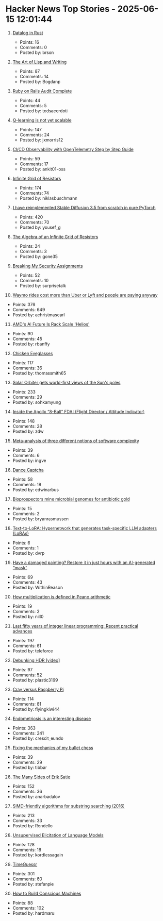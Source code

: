 # Hacker News Top Stories - 2025-06-15 12:01:44

1. [Datalog in Rust](https://github.com/frankmcsherry/blog/blob/master/posts/2025-06-03.md)
   - Points: 16
   - Comments: 0
   - Posted by: brson

2. [The Art of Lisp and Writing](https://www.dreamsongs.com/ArtOfLisp.html)
   - Points: 67
   - Comments: 14
   - Posted by: Bogdanp

3. [Ruby on Rails Audit Complete](https://ostif.org/ruby-on-rails-audit-complete/)
   - Points: 44
   - Comments: 5
   - Posted by: todsacerdoti

4. [Q-learning is not yet scalable](https://seohong.me/blog/q-learning-is-not-yet-scalable/)
   - Points: 147
   - Comments: 24
   - Posted by: jxmorris12

5. [CI/CD Observability with OpenTelemetry Step by Step Guide](https://signoz.io/blog/cicd-observability-with-opentelemetry/)
   - Points: 59
   - Comments: 17
   - Posted by: ankit01-oss

6. [Infinite Grid of Resistors](https://www.mathpages.com/home/kmath668/kmath668.htm)
   - Points: 174
   - Comments: 74
   - Posted by: niklasbuschmann

7. [I have reimplemented Stable Diffusion 3.5 from scratch in pure PyTorch](https://github.com/yousef-rafat/miniDiffusion)
   - Points: 420
   - Comments: 70
   - Posted by: yousef_g

8. [The Algebra of an Infinite Grid of Resistors](https://www.mathpages.com/home/kmath669/kmath669.htm)
   - Points: 24
   - Comments: 3
   - Posted by: gone35

9. [Breaking My Security Assignments](https://www.akpain.net/blog/breaking-secnet-assignments/)
   - Points: 52
   - Comments: 10
   - Posted by: surprisetalk

10. [Waymo rides cost more than Uber or Lyft and people are paying anyway](https://techcrunch.com/2025/06/12/waymo-rides-cost-more-than-uber-or-lyft-and-people-are-paying-anyway/)
   - Points: 376
   - Comments: 649
   - Posted by: achristmascarl

11. [AMD's AI Future Is Rack Scale 'Helios'](https://morethanmoore.substack.com/p/amds-ai-future-is-rack-scale-helios)
   - Points: 90
   - Comments: 45
   - Posted by: rbanffy

12. [Chicken Eyeglasses](https://en.wikipedia.org/wiki/Chicken_eyeglasses)
   - Points: 117
   - Comments: 36
   - Posted by: thomassmith65

13. [Solar Orbiter gets world-first views of the Sun's poles](https://www.esa.int/Science_Exploration/Space_Science/Solar_Orbiter/Solar_Orbiter_gets_world-first_views_of_the_Sun_s_poles)
   - Points: 233
   - Comments: 29
   - Posted by: sohkamyung

14. [Inside the Apollo “8-Ball” FDAI (Flight Director / Attitude Indicator)](https://www.righto.com/2025/06/inside-apollo-fdai.html)
   - Points: 148
   - Comments: 28
   - Posted by: zdw

15. [Meta-analysis of three different notions of software complexity](https://typesanitizer.com/blog/complexity-definitions.html)
   - Points: 39
   - Comments: 6
   - Posted by: ingve

16. [Dance Captcha](https://dance-captcha.vercel.app/)
   - Points: 58
   - Comments: 18
   - Posted by: edwinarbus

17. [Bioprospectors mine microbial genomes for antibiotic gold](https://cen.acs.org/pharmaceuticals/drug-discovery/Bioprospectors-mine-microbial-genomes-antibiotic/103/web/2025/06)
   - Points: 15
   - Comments: 2
   - Posted by: bryanrasmussen

18. [Text-to-LoRA: Hypernetwork that generates task-specific LLM adapters (LoRAs)](https://github.com/SakanaAI/text-to-lora)
   - Points: 6
   - Comments: 1
   - Posted by: dvrp

19. [Have a damaged painting? Restore it in just hours with an AI-generated “mask”](https://news.mit.edu/2025/restoring-damaged-paintings-using-ai-generated-mask-0611)
   - Points: 69
   - Comments: 43
   - Posted by: WithinReason

20. [How multiplication is defined in Peano arithmetic](http://devlinsangle.blogspot.com/2011/11/how-multiplication-is-really-defined-in.html)
   - Points: 19
   - Comments: 2
   - Posted by: nill0

21. [Last fifty years of integer linear programming: Recent practical advances](https://inria.hal.science/hal-04776866v1)
   - Points: 197
   - Comments: 61
   - Posted by: teleforce

22. [Debunking HDR [video]](https://yedlin.net/DebunkingHDR/index.html)
   - Points: 97
   - Comments: 52
   - Posted by: plastic3169

23. [Cray versus Raspberry Pi](https://www.aardvark.co.nz/daily/2025/0611.shtml)
   - Points: 114
   - Comments: 81
   - Posted by: flyingkiwi44

24. [Endometriosis is an interesting disease](https://www.owlposting.com/p/endometriosis-is-an-incredibly-interesting)
   - Points: 363
   - Comments: 241
   - Posted by: crescit_eundo

25. [Fixing the mechanics of my bullet chess](https://jacobbrazeal.wordpress.com/2025/06/14/fixing-the-mechanics-of-my-bullet-chess/)
   - Points: 39
   - Comments: 29
   - Posted by: tibbar

26. [The Many Sides of Erik Satie](https://thereader.mitpress.mit.edu/the-many-sides-of-erik-satie/)
   - Points: 152
   - Comments: 36
   - Posted by: anarbadalov

27. [SIMD-friendly algorithms for substring searching (2016)](http://0x80.pl/notesen/2016-11-28-simd-strfind.html)
   - Points: 213
   - Comments: 33
   - Posted by: Rendello

28. [Unsupervised Elicitation of Language Models](https://arxiv.org/abs/2506.10139)
   - Points: 128
   - Comments: 18
   - Posted by: kordlessagain

29. [TimeGuessr](https://timeguessr.com/)
   - Points: 301
   - Comments: 60
   - Posted by: stefanpie

30. [How to Build Conscious Machines](https://osf.io/preprints/thesiscommons/wehmg_v1)
   - Points: 88
   - Comments: 102
   - Posted by: hardmaru

